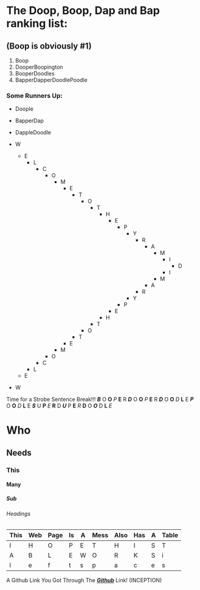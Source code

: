 # The Doop, Boop, Dap and Bap ranking list:

## (Boop is obviously #1)

1. Boop
2. DooperBoopington
3. BooperDoodles
4. BapperDapperDoodlePoodle

### Some Runners Up:

- Doople
- BapperDap
- DappleDoodle

- W
    - E
        - L
            - C 
                - O 
                    - M 
                        - E 
                            - T
                                - O
                                    - T
                                        - H
                                            - E
                                                - P
                                                    - Y
                                                        - R
                                                            - A
                                                                - M
                                                                    - I
                                                                        - D  
                                                                    - I
                                                                - M
                                                            - A
                                                        - R
                                                    - Y
                                                - P
                                            - E
                                        - H
                                    - T
                                - O
                            - T
                        - E
                    - M
                - O
            - C
        - L 
    - E
- W
        
Time for a Strobe Sentence Break!!!
**_B_** O **O** _P_ **E** R **_D_** O **O** _P_ **E** R **_D_** O **O** _D_ **L** E **_P_** O **O** _D_ **L** E **_S_** U **P** _E_ **R** D **_U_** P **E** _R_ **D** O **_O_** D **L** _E_
# Who
## Needs
### This 
#### Many 
##### Sub
###### Headings
| This | Web | Page | Is  | A   | Mess | Also | Has | A   | Table |
| ---- | --- | ---- | --- | --- | ---- | ---- | --- | --- | ----- |
|  I   |  H  |  O   |  P  | E   |  T   |  H   |  I  | S   |  T    |
|  A   |  B  |  L   |  E  | W   |  O   |  R   |  K  | S   |  i    |
|  l   |  e  |  f   |  t  | s   | p    |  a   | c   | e   |  s    |

A Github Link You Got Through The [**_Github_**][github] Link! (INCEPTION)


[github]: https://github.com/Alfiemartin01/Git_Messing_around 